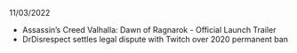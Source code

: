 11/03/2022

- Assassin’s Creed Valhalla: Dawn of Ragnarok - Official Launch Trailer
- DrDisrespect settles legal dispute with Twitch over 2020 permanent ban